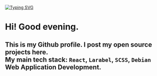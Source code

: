 [![Typing SVG](https://readme-typing-svg.herokuapp.com?color=%23E4F722&lines=Welcome+to+my+GITHUB+profile)](https://git.io/typing-svg)

<h1>Hi! Good evening.</h1>
  <h2>This is my Github profile. I post my open source projects here.<br />
  My main tech stack: <code>React</code>, <code>Larabel</code>, <code>SCSS</code>, <code>Debian</code> Web Application Development.<br/>
  </h2>
